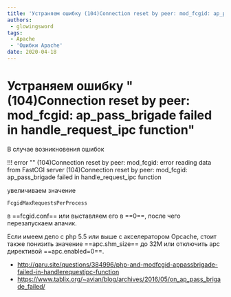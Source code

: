 ```yaml
---
title: 'Устраняем ошибку (104)Connection reset by peer: mod_fcgid: ap_pass_brigade failed in handle_request_ipc function'
authors: 
 - glowingsword
tags:
 - Apache
 - 'Ошибки Apache'
date: 2020-04-18
---
```

# Устраняем ошибку "(104)Connection reset by peer: mod_fcgid: ap_pass_brigade failed in handle_request_ipc function"

В случае возникновения ошибок

!!! error ""
    (104)Connection reset by peer: mod_fcgid: error reading data from FastCGI server (104)Connection reset by peer: mod_fcgid: ap_pass_brigade failed in handle_request_ipc function

увеличиваем значение

``` apacheconf
FcgidMaxRequestsPerProcess
```
в ==fcgid.conf== или выставляем его в ==0==, после чего перезапускаем апачик.

Если имеем дело с php 5.5 или выше с акселератором Opcache, стоит также понизить значение ==apc.shm_size== до 32M или отключить apc директивой ==apc.enabled=0==.

* <http://qaru.site/questions/384996/php-and-modfcgid-appassbrigade-failed-in-handlerequestipc-function>
* <https://www.tablix.org/~avian/blog/archives/2016/05/on_ap_pass_brigade_failed/>

